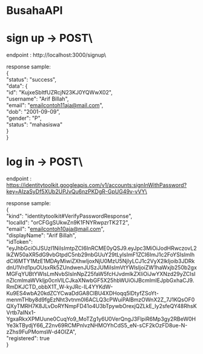 # BusahaAPI

# **sign up** -> POST\
endpoint : http://localhost:3000/signup\

response sample:\
{\
    "status": "success",\
    "data": {\
        "id": "KujxeSbItfUZRcjN23KJ0YQWwX02",\
        "username": "Arif Billah",\
        "email": "emailcontoh11aja@mail.com",\
        "dob": "2001-09-09",\
        "gender": "P",\
        "status": "mahasiswa"\
    }\
}

# **log in** -> POST\
endpoint : https://identitytoolkit.googleapis.com/v1/accounts:signInWithPassword?key=AIzaSyDf5XUb2UPJvQu6nzPKDgR-GpUG49v-vVY\

response sample:\
{\
    "kind": "identitytoolkit#VerifyPasswordResponse",\
    "localId": "orCFGgSUkwZn9K1FNYRwpzrTK2T2",\
    "email": "emailcontoh10aja@mail.com",\
    "displayName": "Arif Billah",\
    "idToken": "eyJhbGciOiJSUzI1NiIsImtpZCI6InRCME0yQSJ9.eyJpc3MiOiJodHRwczovL2lkZW50aXR5dG9vbGtpdC5nb29nbGUuY29tLyIsImF1ZCI6ImJ1c2FoYSIsImlhdCI6MTY1MzE1MDAyMiwiZXhwIjoxNjU0MzU5NjIyLCJ1c2VyX2lkIjoib3JDRkdnU1Vrd1puOUsxRk5ZUndwenJUSzJUMiIsImVtYWlsIjoiZW1haWxjb250b2gxMGFqYUBtYWlsLmNvbSIsInNpZ25faW5fcHJvdmlkZXIiOiJwYXNzd29yZCIsInZlcmlmaWVkIjp0cnVlLCJkaXNwbGF5X25hbWUiOiJBcmlmIEJpbGxhaCJ9.RmDKJCTD_obbX1T_W-kyJRc-IL4YYKdW-Ku9ES4wbA20kdZCYCwaDdGA8ClBU4XDHoqq5lDtyfZSoYt-menmTHby8d9fgEzNht3vtnm0I6ACLQ3cPWuiPAlBmzOWnX2Z_7J1KQsOF0QXyTMRH7K8JLvDoRYNmpFD41o4U3bTpywbOrexjQZLkE_Iy2sfeQY48RhsKVrtb7aINx1-YgxaRkxXPMUune0CuqYo9_MoTZg1y6U0VerQngJ3FlpiR6Mp3gy2RBeW0HYe3kTBydjY66_Z2nv69RCMPnlvzNHMOYhCdS5_eN-sCF2kOzFD8ue-N-zZhs9FuPMomsW-d4OIZA",\
    "registered": true\
}
